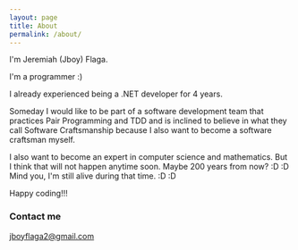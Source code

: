 ```yaml
---
layout: page
title: About
permalink: /about/
---
```


I'm Jeremiah (Jboy) Flaga.

I'm a programmer :)

I already experienced being a .NET developer for 4 years.

Someday I would like to be part of a software development team that practices Pair Programming and TDD and is inclined to believe in what they call Software Craftsmanship because I also want to become a software craftsman myself.

I also want to become an expert in computer science and mathematics. But I think that will not happen anytime soon. Maybe 200 years from now? :D :D Mind you, I'm still alive during that time. :D :D

Happy coding!!!

### Contact me

[jboyflaga2@gmail.com](mailto:jboyflaga2@gmail.com)